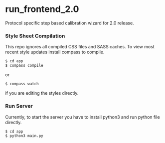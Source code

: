 # run_frontend_2.0
Protocol specific step based calibration wizard for 2.0 release. 

### Style Sheet Compilation
This repo ignores all compiled CSS files and SASS caches. To view most recent style updates install compass to compile.

```
$ cd app
$ compass compile
```
or

```
$ compass watch
```
if you are editing the styles directly.

### Run Server
Currently, to start the server you have to install python3 and run python file directly.

```
$ cd app
$ python3 main.py
```